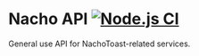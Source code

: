 # Nacho API [![Node.js CI](https://github.com/NachoToast/NachoAPI/actions/workflows/node.js.yml/badge.svg)](https://github.com/NachoToast/NachoAPI/actions/workflows/node.js.yml)

General use API for NachoToast-related services.
